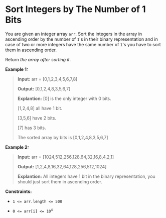 # Sort Integers by The Number of 1 Bits

You are given an integer array <code>arr</code>. Sort the integers in the array&nbsp;in ascending order by the number of <code>1</code>'s&nbsp;in their binary representation and in case of two or more integers have the same number of <code>1</code>'s you have to sort them in ascending order.

Return *the array after sorting it*.


**Example 1:**
>
> **Input:** arr = [0,1,2,3,4,5,6,7,8]
>
> **Output:** [0,1,2,4,8,3,5,6,7]
>
> **Explantion:** [0] is the only integer with 0 bits.
>
> [1,2,4,8] all have 1 bit.
>
> [3,5,6] have 2 bits.
>
> [7] has 3 bits.
>
> The sorted array by bits is [0,1,2,4,8,3,5,6,7]

**Example 2:**
>
> **Input:** arr = [1024,512,256,128,64,32,16,8,4,2,1]
>
> **Output:** [1,2,4,8,16,32,64,128,256,512,1024]
>
> **Explantion:** All integers have 1 bit in the binary representation, you should just sort them in ascending order.


**Constraints:**

- <code>1 &lt;= arr.length &lt;= 500</code>

- <code>0 &lt;= arr[i] &lt;= 10<sup>4</sup></code>
